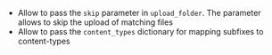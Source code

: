 * Allow to pass the ``skip`` parameter in ``upload_folder``. The parameter allows to
  skip the upload of matching files
* Allow to pass the ``content_types`` dictionary for mapping subfixes to content-types
